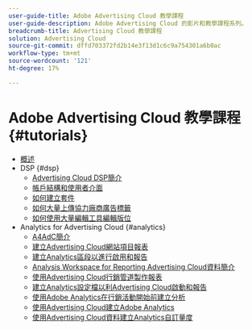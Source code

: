 ```yaml
---
user-guide-title: Adobe Advertising Cloud 教學課程
user-guide-description: Adobe Advertising Cloud 的影片和教學課程系列。
breadcrumb-title: Advertising Cloud 教學課程
solution: Advertising Cloud
source-git-commit: dffd703372fd2b14e3f13d1c6c9a754301a6b0ac
workflow-type: tm+mt
source-wordcount: '121'
ht-degree: 17%

---
```



# Adobe Advertising Cloud 教學課程 {#tutorials}

+ [概述](overview.md)
+ DSP {#dsp}
   + [Advertising Cloud DSP簡介](/help/dsp/intro.md)
   + [帳戶結構和使用者介面](/help/dsp/ui.md)
   + [如何建立套件](/help/dsp/package-create.md)
   + [如何大量上傳協力廠商廣告標籤](/help/dsp/bulk-upload-third-party-ad-tags.md)
   + [如何使用大量編輯工具編輯版位](/help/dsp/bulk-edit-placement-tools.md)
+ Analytics for Advertising Cloud {#analytics}
   + [A4AdC簡介](/help/integrations/analytics/intro-a4adc.md)
   + [建立Advertising Cloud網站項目報表](/help/integrations/analytics/analytics-site-entry-a4adc.md)
   + [建立Analytics區段以進行啟用和報告](/help/integrations/analytics/analytics-segments-a4adc.md)
   + [Analysis Workspace for Reporting Advertising Cloud資料簡介](/help/integrations/analytics/analytics-analysis-workspace-a4adc.md)
   + [使用Advertising Cloud行銷管道製作報表](/help/integrations/analytics/analytics-reporting-a4adc.md)
   + [建立Analytics設定檔以利Advertising Cloud啟動和報告](/help/integrations/analytics/analytics-profiles-a4adc.md)
   + [使用Adobe Analytics在行銷活動開始前建立分析](/help/integrations/analytics/analytics-pre-launch-a4adc.md)
   + [使用Advertising Cloud建立Adobe Analytics](/help/integrations/analytics/analytics-dashboards-a4adc.md)
   + [使用Advertising Cloud資料建立Analytics自訂量度](/help/integrations/analytics/analytics-custom-metrics-a4adc.md)

<!-- Will add to DSP chapter once the videos are complete:
  + [How to Create a Placement](/help/dsp/placement-create.md)
  + [Placement Targeting Capabilities](/help/dsp/placement-targeting.md)
  + [Audience Libraries and Applying Behavioral Targeting](/help/dsp/audience-libraries.md)
-->

<!-- If I move the "Analytics for Advertising Cloud chapter into a larger Integrations chapter, then I'll need to set up redirects by copying a CSV file into this repo and populating it for those legacy file names. -->